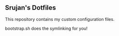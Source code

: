 ## Srujan's Dotfiles

This repository contains my custom configuration files.

bootstrap.sh does the symlinking for you!
